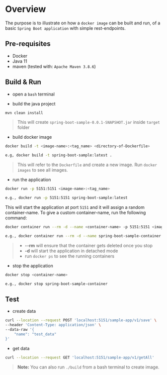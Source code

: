 # Overview

The purpose is to illustrate on how a `docker image` can be built and run, of a basic `Spring Boot application` with simple rest-endpoints.

## Pre-requisites

- Docker
- Java 11
- maven (tested with: `Apache Maven 3.8.6`)

## Build & Run

- open a `bash` terminal

- build the java project
```sh
mvn clean install
```
> This will create `spring-boot-sample-0.0.1-SNAPSHOT.jar` inside `target` folder

- build docker image
```sh
docker build -t <image-name>:<tag_name> <directory-of-Dockerfile>

e.g, docker build -t spring-boot-sample:latest .
```
> This will refer to the `Dockerfile` and create a new image. Run `docker images` to see all images.

- run the application
```sh
docker run -p 5151:5151 <image-name>:<tag_name>

e.g., docker run -p 5151:5151 spring-boot-sample:latest
```

This will start the application at port `5151` and it will assign a random container-name. To give a custom container-name, run the following command:

```sh
docker container run --rm -d --name <container-name> -p 5151:5151 <image-name>:<tag_name>

e.g., docker container run --rm -d --name spring-boot-sample-container -p 5151:5151 spring-boot-sample:latest
```
> - **--rm** will ensure that the container gets deleted once you stop
> - **-d** will start the application in detached mode
> - run `docker ps` to see the running containers

- stop the application
```sh
docker stop <container-name>

e.g., docker stop spring-boot-sample-container
```

## Test

- create data
```sh
curl --location --request POST 'localhost:5151/sample-app/v1/save' \
--header 'Content-Type: application/json' \
--data-raw '{
    "name": "test_data"
}'
```

- get data
```sh
curl --location --request GET 'localhost:5151/sample-app/v1/getAll'
```

> **Note:** You can also run `./build` from a bash terminal to create image.
